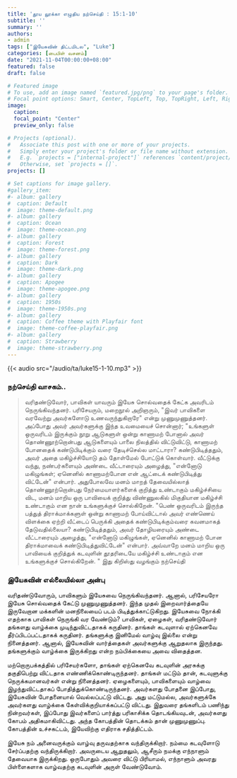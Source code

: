 ```yaml
---
title: 'தூய லூக்கா எழுதிய நற்செய்தி : 15:1-10'
subtitle: ''
summary: ''
authors:
- admin
tags: ["இயேசுவின் திட்டமிடல", "Luke"]
categories: [பைபிள் வசனம்]
date: "2021-11-04T00:00:00+08:00"
featured: false
draft: false

# Featured image
# To use, add an image named `featured.jpg/png` to your page's folder.
# Focal point options: Smart, Center, TopLeft, Top, TopRight, Left, Right, BottomLeft, Bottom, BottomRight
image:
  caption:
  focal_point: "Center"
  preview_only: false

# Projects (optional).
#   Associate this post with one or more of your projects.
#   Simply enter your project's folder or file name without extension.
#   E.g. `projects = ["internal-project"]` references `content/project/deep-learning/index.md`.
#   Otherwise, set `projects = []`.
projects: []

# Set captions for image gallery.
#gallery_item:
#- album: gallery
#  caption: Default
#  image: theme-default.png
#- album: gallery
#  caption: Ocean
#  image: theme-ocean.png
#- album: gallery
#  caption: Forest
#  image: theme-forest.png
#- album: gallery
#  caption: Dark
#  image: theme-dark.png
#- album: gallery
#  caption: Apogee
#  image: theme-apogee.png
#- album: gallery
#  caption: 1950s
#  image: theme-1950s.png
#- album: gallery
#  caption: Coffee theme with Playfair font
#  image: theme-coffee-playfair.png
#- album: gallery
#  caption: Strawberry
#  image: theme-strawberry.png
---
```


{{< audio src="/audio/ta/luke15-1-10.mp3" >}}

###  நற்செய்தி வாசகம்..
> வரிதண்டுவோர், பாவிகள் யாவரும் இயேசு சொல்வதைக் கேட்க அவரிடம் நெருங்கிவந்தனர். பரிசேயரும், மறைநூல் அறிஞரும், "இவர் பாவிகளை வரவேற்று அவர்களோடு உணவருந்துகிறாரே" என்று முணுமுணுத்தனர். அப்போது அவர் அவர்களுக்கு இந்த உவமையைச் சொன்னார்; "உங்களுள் ஒருவரிடம் இருக்கும் நூறு ஆடுகளுள் ஒன்று காணாமற் போனால் அவர் தொண்ணூற்றொன்பது ஆடுகளையும் பாலை நிலத்தில் விட்டுவிட்டு, காணாமற் போனதைக் கண்டுபிடிக்கும் வரை தேடிச்செல்ல மாட்டாரா? கண்டுபிடித்ததும், அவர் அதை மகிழ்ச்சியோடு தம் தோள்மேல் போட்டுக் கொள்வார். வீட்டுக்கு வந்து, நண்பர்களையும் அண்டை வீட்டாரையும் அழைத்து, "என்னோடு மகிழுங்கள்; ஏனெனில் காணாமற்போன என் ஆட்டைக் கண்டுபிடித்து விட்டேன்" என்பார். அதுபோலவே மனம் மாறத் தேவையில்லாத் தொண்ணூற்றொன்பது நேர்மையாளர்களைக் குறித்து உண்டாகும் மகிழ்ச்சியை விட, மனம் மாறிய ஒரு பாவியைக் குறித்து விண்ணுலகில் மிகுதியான மகிழ்ச்சி உண்டாகும் என நான் உங்களுக்குச் சொல்கிறேன். "பெண் ஒருவரிடம் இருந்த பத்துத் திராக்மாக்களுள் ஒன்று காணாமற் போய்விட்டால் அவர் எண்ணெய் விளக்கை ஏற்றி வீட்டைப் பெருக்கி அதைக் கண்டுபிடிக்கும்வரை கவனமாகத் தேடுவதில்லையா? கண்டுபிடித்ததும், அவர் தோழியரையும் அண்டை வீட்டாரையும் அழைத்து, "என்னோடு மகிழுங்கள், ஏனெனில் காணாமற் போன திராக்மாவைக் கண்டுபிடித்துவிட்டேன்" என்பார். அவ்வாறே மனம் மாறிய ஒரு பாவியைக் குறித்துக் கடவுளின் தூதரிடையே மகிழ்ச்சி உண்டாகும் என உங்களுக்குச் சொல்கிறேன். " இது கிறிஸ்து வழங்கும் நற்செய்தி

### இயேசுவின் எல்லையில்லா அன்பு

வரிதண்டுவோரும், பாவிகளும் இயேசுவை நெருங்கிவந்தனர். ஆனால், பரிசேயரோ இயேசு சொல்வதைக் கேட்டு முணுமுணுத்தனர். இந்த முதல் இறைவார்த்தையே இருவேறான மக்களின் மனநிலையைப் படம் பிடித்துக்காட்டுகிறது. இயேசுவை நோக்கி எதற்காக பாவிகள் நெருங்கி வர வேண்டும்? பாவிகள், ஏழைகள், வரிதண்டுவோர் தங்களது வாழ்க்கை முடிந்துவிட்டதாகக் கருதினர். தாங்கள் கடவுளால் ஏற்கெனவே தீர்ப்பிடப்பட்டதாகக் கருதினர். தங்களுக்கு இனிமேல் வாழ்வு இல்லை என்று நினைத்தனர். ஆனால், இயேசுவின் வார்த்தைகள் அவர்களுக்கு ஆறுதலாக இருந்தது. தங்களுக்கும் வாழ்க்கை இருக்கிறது என்ற நம்பிக்கையை அவை விதைத்தன.

மற்றொருபக்கத்தில் பரிசேயர்களோ, தாங்கள் ஏற்கெனவே கடவுளின் அரசுக்கு தகுதிபெற்று விட்டதாக எண்ணிக்கொண்டிருந்தனர். தாங்கள் மட்டும் தான், கடவுளுக்கு நெருக்கமானவர்கள் என்று நினைத்தனர். ஏழைகளையும், பாவிகளையும் வாழ்வை இழந்துவிட்டதாகப் போதித்துக்கொண்டிருந்தனர். அவர்களது போதனை இப்போது, இயேசுவின் போதனையால் வெல்லப்பட்டு விட்டது. அது மட்டுமல்ல, அவர்களுக்கே அவர்களது வாழ்க்கை கேள்விக்குறியாக்கப்பட்டு விட்டது. இதுவரை தங்களிடம் பணிந்து நின்றவர்கள், இப்போது இவர்களைப் பார்த்து பரிகாசிக்க தொடங்கியவுடன், அவர்களது கோபம் அதிகமாகிவிட்டது. அந்த கோபத்தின் தொடக்கம் தான் முணுமுணுப்பு. கோபத்தின் உச்சகட்டம், இயேவிற்கு எதிராக சதித்திட்டம்.

இயேசு நம் அனைவருக்கும் வாழ்வு தருவதற்காக வந்திருக்கிறார். நம்மை கடவுளோடு சேர்ப்பதற்கு வந்திருக்கிறார். அவருடைய ஆறுதலும், ஆசீரும் நமக்கு எந்நாளும் தேவையாக இருக்கிறது. ஒருபோதும் அவரை விட்டு பிரியாமல், எந்நாளும் அவரது பிள்ளைகளாக வாழ்வதற்கு கடவுளின் அருள் வேண்டுவோம்.
